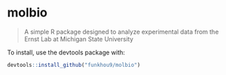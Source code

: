 # molbio 

> A simple R package designed to analyze experimental data from the
> Ernst Lab at Michigan State University

To install, use the devtools package with:

```r
devtools::install_github("funkhou9/molbio")
```

